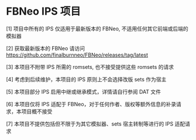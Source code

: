 # FBNeo IPS 项目

[1] 项目中所有的 IPS 仅适用于最新版本的 FBNeo, 不适用任何其它前端或后端的模拟器

[2] 获取最新版本的 FBNeo 请访问 https://github.com/finalburnneo/FBNeo/releases/tag/latest

[3] 本项目不附带 IPS 所需的 romsets, 也不接受提供这些 romsets 的请求

[4] 考虑到后续维护，本项目的 IPS 原则上不会选择改版 sets 作为宿主

[5] 本项目部分 IPS 启用中继或继承模式，详情请自行参阅 DAT 文件

[6] 本项目仅将 IPS 适配于 FBNeo，对于任何作者、版权等额外信息的补录请求，本项目概不接受

[7] 本项目不提供包括但不限于为其它模拟器、sets 宿主转制等进行的 IPS 适配请求